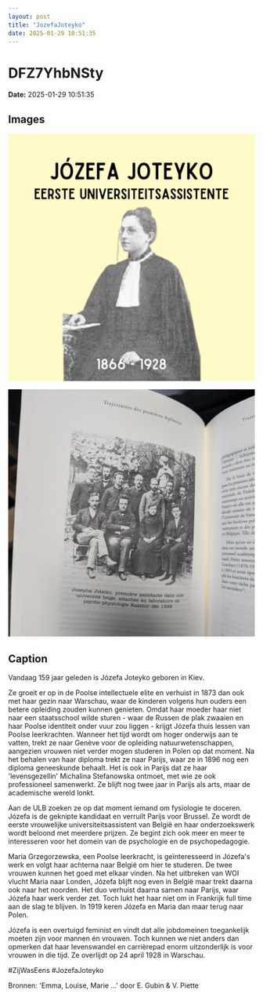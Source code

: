 ```yaml
---
layout: post
title: "JozefaJoteyko"
date: 2025-01-29 10:51:35
---
```


# DFZ7YhbNSty

**Date:** 2025-01-29 10:51:35

## Images

![Image](../images/DFZ7YhbNSty_0.webp)

![Image](../images/DFZ7YhbNSty_1.webp)

## Caption

Vandaag 159 jaar geleden is Józefa Joteyko geboren in Kiev.

Ze groeit er op in de Poolse intellectuele elite en verhuist in 1873 dan ook met haar gezin naar Warschau, waar de kinderen volgens hun ouders een betere opleiding zouden kunnen genieten. Omdat haar moeder haar niet naar een staatsschool wilde sturen - waar de Russen de plak zwaaien en haar Poolse identiteit onder vuur zou liggen - krijgt Józefa thuis lessen van Poolse leerkrachten. Wanneer het tijd wordt om hoger onderwijs aan te vatten, trekt ze naar Genève voor de opleiding natuurwetenschappen, aangezien vrouwen niet verder mogen studeren in Polen op dat moment. Na het behalen van haar diploma trekt ze naar Parijs, waar ze in 1896 nog een diploma geneeskunde behaalt. Het is ook in Parijs dat ze haar 'levensgezellin' Michalina Stefanowska ontmoet, met wie ze ook professioneel samenwerkt. Ze blijft nog twee jaar in Parijs als arts, maar de academische wereld lonkt. 

Aan de ULB zoeken ze op dat moment iemand om fysiologie te doceren. Józefa is de geknipte kandidaat en verruilt Parijs voor Brussel. Ze wordt de eerste vrouwelijke universiteitsassistent van België en haar onderzoekswerk wordt beloond met meerdere prijzen. Ze begint zich ook meer en meer te interesseren voor het domein van de psychologie en de psychopedagogie.

Maria Grzegorzewska, een Poolse leerkracht, is geïnteresseerd in Józefa's werk en volgt haar achterna naar België om hier te studeren. De twee vrouwen kunnen het goed met elkaar vinden. Na het uitbreken van WOI vlucht Maria naar Londen, Józefa blijft nog even in België maar trekt daarna ook naar het noorden. Het duo verhuist daarna samen naar Parijs, waar Józefa haar werk verder zet. Toch lukt het haar niet om in Frankrijk full time aan de slag te blijven. In 1919 keren Józefa en Maria dan maar terug naar Polen. 

Józefa is een overtuigd feminist en vindt dat alle jobdomeinen toegankelijk moeten zijn voor mannen én vrouwen. Toch kunnen we niet anders dan opmerken dat haar levenswandel en carrièrepad enorm uitzonderlijk is voor vrouwen in die tijd. Ze overlijdt op 24 april 1928 in Warschau. 

#ZijWasEens #JozefaJoteyko

Bronnen: 'Emma, Louise, Marie ...' door E. Gubin & V. Piette

